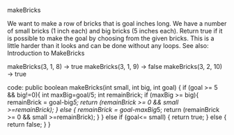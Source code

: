 makeBricks

We want to make a row of bricks that is goal inches long. We have a number of small bricks (1 inch each) and big bricks (5 inches each). Return true if it is possible to make the goal by choosing from the given bricks. This is a little harder than it looks and can be done without any loops. See also: Introduction to MakeBricks


makeBricks(3, 1, 8) → true
makeBricks(3, 1, 9) → false
makeBricks(3, 2, 10) → true

code:
public boolean makeBricks(int small, int big, int goal) {
  if (goal >= 5 && big!=0){
    int maxBig=goal/5;
    int remainBrick;
    if (maxBig >= big){
      remainBrick = goal-big*5;
      return (remainBrick >= 0 && small >=remainBrick);
    } else {
      remainBrick = goal-maxBig*5;
      return (remainBrick >= 0 && small >=remainBrick);
    }
  } else if (goal<= small) {
    return true;
  } else {
    return false;
  }
}
